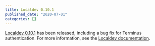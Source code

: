 ```yaml
---
title: Localdev 0.10.1
published_date: "2020-07-01"
categories: []
---
```

[Localdev 0.10.1](/guides/local-development) has been released, including a bug fix for Terminus authentication. For more information, see the [Localdev documentation](/guides/local-development).
